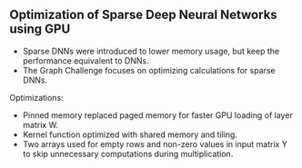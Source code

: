 ## Optimization of Sparse Deep Neural Networks using GPU


- Sparse DNNs were introduced to lower memory usage, but keep the performance equivalent to DNNs.
- The Graph Challenge focuses on optimizing calculations for sparse DNNs.

Optimizations:
- Pinned memory replaced paged memory for faster GPU loading of layer matrix W.
- Kernel function optimized with shared memory and tiling.
- Two arrays used for empty rows and non-zero values in input matrix Y to skip unnecessary computations during multiplication.
